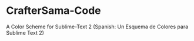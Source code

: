 CrafterSama-Code
================

A Color Scheme for Sublime-Text 2 (Spanish: Un Esquema de Colores para Sublime Text 2)

